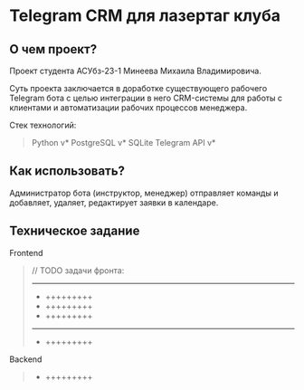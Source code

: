 # Telegram CRM для лазертаг клуба

## О чем проект?
Проект студента АСУбз-23-1 Минеева Михаила Владимировича.

Суть проекта заключается в доработке существующего рабочего Telegram бота с целью интеграции
в него CRM-системы для работы с клиентами и автоматизации рабочих процессов менеджера.

Стек технологий:
> Python v*
> PostgreSQL v*
> SQLite
> Telegram API v*

## Как использовать?
Администратор бота (инструктор, менеджер) отправляет команды и добавляет, удаляет, редактирует заявки в календаре.


## Техническое задание
Frontend
> // TODO задачи фронта:
> 
> ***
> - +++++++++
> - +++++++++
> - +++++++++
> 
> ***
> - +++++++++


Backend
> - +++++++++

 
